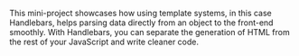 This mini-project showcases how using template systems, in this case Handlebars, helps parsing data directly from an object to the front-end smoothly.
With Handlebars, you can separate the generation of HTML from the rest of your JavaScript and write cleaner code.
